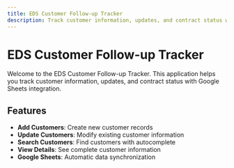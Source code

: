 ```yaml
---
title: EDS Customer Follow-up Tracker
description: Track customer information, updates, and contract status with Google Sheets integration
---
```


# EDS Customer Follow-up Tracker

Welcome to the EDS Customer Follow-up Tracker. This application helps you track customer information, updates, and contract status with Google Sheets integration.

## Features

- **Add Customers**: Create new customer records
- **Update Customers**: Modify existing customer information  
- **Search Customers**: Find customers with autocomplete
- **View Details**: See complete customer information
- **Google Sheets**: Automatic data synchronization
